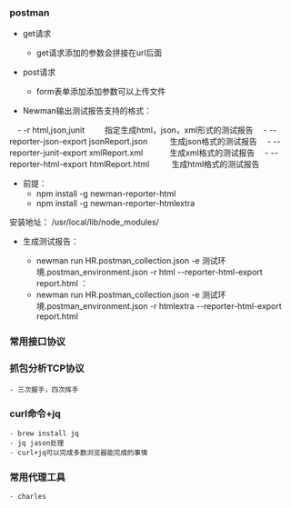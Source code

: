 ### postman

- get请求
    - get请求添加的参数会拼接在url后面
    
- post请求
    - form表单添加添加参数可以上传文件

- Newman输出测试报告支持的格式：

　- -r html,json,junit         指定生成html，json，xml形式的测试报告
　- --reporter-json-export jsonReport.json          生成json格式的测试报告
　- --reporter-junit-export xmlReport.xml            生成xml格式的测试报告
　- --reporter-html-export htmlReport.html          生成html格式的测试报告

- 前提：
    - npm install -g newman-reporter-html 
    - npm install -g newman-reporter-htmlextra

安装地址： /usr/local/lib/node_modules/

- 生成测试报告：

    - newman run HR.postman_collection.json -e 测试环境.postman_environment.json -r html --reporter-html-export report.html
   ：
    - newman run HR.postman_collection.json -e 测试环境.postman_environment.json -r htmlextra --reporter-html-export report.html
    
###  常用接口协议
### 抓包分析TCP协议
    - 三次握手，四次挥手
### curl命令+jq
    - brew install jq
    - jq jason处理
    - curl+jq可以完成多数浏览器能完成的事情

### 常用代理工具
    - charles

